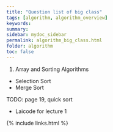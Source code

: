 ```yaml
---
title: "Question list of big class"
tags: [algorithm, algorithm_overview]
keywords:
summary:
sidebar: mydoc_sidebar
permalink: algorithm_big_class.html
folder: algorithm
toc: false
---
```


1. Array and Sorting Algorithms
* Selection Sort
* Merge Sort


TODO: page 19, quick sort
* Laicode for lecture 1




{% include links.html %}

